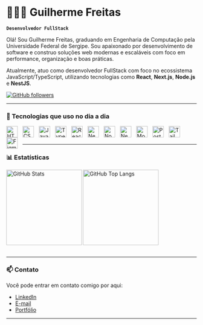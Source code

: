 # 👨🏻‍💻 Guilherme Freitas

**`Desenvolvedor FullStack`**

Olá! Sou Guilherme Freitas, graduando em Engenharia de Computação pela Universidade Federal de Sergipe. Sou apaixonado por desenvolvimento de software e construo soluções web modernas e escaláveis com foco em performance, organização e boas práticas.

Atualmente, atuo como desenvolvedor FullStack com foco no ecossistema JavaScript/TypeScript, utilizando tecnologias como **React**, **Next.js**, **Node.js** e **NestJS**.

<p align="left">
  <a href="https://github.com/GuilhermeFreitass?tab=followers">
    <img 
      alt="GitHub followers" 
      title="Me siga no GitHub" 
      src="https://custom-icon-badges.demolab.com/github/followers/GuilhermeFreitass?color=236ad3&labelColor=1155ba&style=for-the-badge&logo=github&label=Seguidores&logoColor=white"
    />
  </a>
<!--   <a href="https://github.com/GuilhermeFreitass?tab=repositories&sort=stargazers">
    <img 
      alt="Total de estrelas" 
      title="Total de estrelas no GitHub" 
      src="https://custom-icon-badges.demolab.com/github/stars/GuilhermeFreitass?color=55960c&style=for-the-badge&labelColor=488207&logo=star&label=estrelas"
    />
  </a>
</p> -->

---

### 🤖 Tecnologias que uso no dia a dia

<img align="left" alt="HTML" title="HTML" width="30px" style="padding-right: 10px;" src="https://cdn.jsdelivr.net/gh/devicons/devicon@latest/icons/html5/html5-original.svg" />
<img align="left" alt="CSS" title="CSS" width="30px" style="padding-right: 10px;" src="https://cdn.jsdelivr.net/gh/devicons/devicon@latest/icons/css3/css3-original.svg" />
<img align="left" alt="JavaScript" title="JavaScript" width="30px" style="padding-right: 10px;" src="https://cdn.jsdelivr.net/gh/devicons/devicon@latest/icons/javascript/javascript-original.svg" />
<img align="left" alt="TypeScript" title="TypeScript" width="30px" style="padding-right: 10px;" src="https://cdn.jsdelivr.net/gh/devicons/devicon@latest/icons/typescript/typescript-original.svg" />
<img align="left" alt="React" title="React" width="30px" style="padding-right: 10px;" src="https://cdn.jsdelivr.net/gh/devicons/devicon@latest/icons/react/react-original.svg" />
<img align="left" alt="Next.js" title="Next.js" width="30px" style="padding-right: 10px;" src="https://cdn.jsdelivr.net/gh/devicons/devicon@latest/icons/nextjs/nextjs-original.svg" />
<img align="left" alt="Node.js" title="Node.js" width="30px" style="padding-right: 10px;" src="https://cdn.jsdelivr.net/gh/devicons/devicon@latest/icons/nodejs/nodejs-original.svg" />
<img align="left" alt="NestJS" title="NestJS" width="30px" style="padding-right: 10px;" src="https://cdn.jsdelivr.net/gh/devicons/devicon@latest/icons/nestjs/nestjs-original.svg" />
<img align="left" alt="MongoDB" title="MongoDB" width="30px" style="padding-right: 10px;" src="https://cdn.jsdelivr.net/gh/devicons/devicon@latest/icons/mongodb/mongodb-original.svg" />
<img align="left" alt="PostgreSQL" title="PostgreSQL" width="30px" style="padding-right: 10px;" src="https://cdn.jsdelivr.net/gh/devicons/devicon@latest/icons/postgresql/postgresql-original.svg" />
<img align="left" alt="TailwindCSS" title="TailwindCSS" width="30px" style="padding-right: 10px;" src="https://cdn.jsdelivr.net/gh/devicons/devicon@latest/icons/tailwindcss/tailwindcss-original.svg" />
<img align="left" alt="Figma" title="Figma" width="30px" style="padding-right: 10px;" src="https://cdn.jsdelivr.net/gh/devicons/devicon@latest/icons/figma/figma-original.svg" />

<br/>
<br/>

---

### 📊 Estatísticas

<img 
  align="left" 
  alt="GitHub Stats" 
  height="200" 
  src="https://github-readme-stats.vercel.app/api?username=GuilhermeFreitass&show_icons=true&theme=tokyonight&locale=pt-br"
/>


<img 
  alt="GitHub Top Langs" 
  height="200" 
  src="https://github-readme-stats.vercel.app/api/top-langs/?username=GuilhermeFreitass&theme=tokyonight&layout=compact&custom_title=Tecnologias&langs_count=9" 
/>
<br/>
<br/>

---

### 📫 Contato

Você pode entrar em contato comigo por aqui:

- [LinkedIn](https://www.linkedin.com/in/gui-freitass/)
- [E-mail](mailto:guilhermeaqf@gmail.com)
- [Portfólio](https://react-portfolio-phi-brown.vercel.app/)

---

